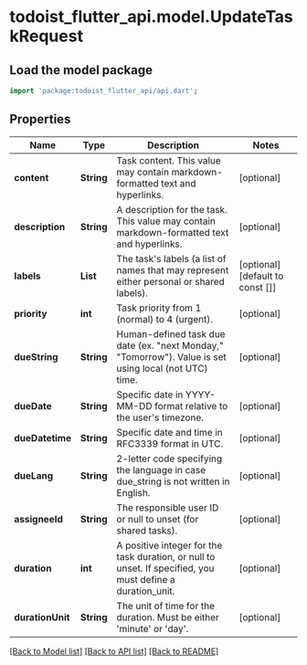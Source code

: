 # todoist_flutter_api.model.UpdateTaskRequest

## Load the model package
```dart
import 'package:todoist_flutter_api/api.dart';
```

## Properties
Name | Type | Description | Notes
------------ | ------------- | ------------- | -------------
**content** | **String** | Task content. This value may contain markdown-formatted text and hyperlinks. | [optional] 
**description** | **String** | A description for the task. This value may contain markdown-formatted text and hyperlinks. | [optional] 
**labels** | **List<String>** | The task's labels (a list of names that may represent either personal or shared labels). | [optional] [default to const []]
**priority** | **int** | Task priority from 1 (normal) to 4 (urgent). | [optional] 
**dueString** | **String** | Human-defined task due date (ex. \"next Monday,\" \"Tomorrow\"). Value is set using local (not UTC) time. | [optional] 
**dueDate** | **String** | Specific date in YYYY-MM-DD format relative to the user's timezone. | [optional] 
**dueDatetime** | **String** | Specific date and time in RFC3339 format in UTC. | [optional] 
**dueLang** | **String** | 2-letter code specifying the language in case due_string is not written in English. | [optional] 
**assigneeId** | **String** | The responsible user ID or null to unset (for shared tasks). | [optional] 
**duration** | **int** | A positive integer for the task duration, or null to unset. If specified, you must define a duration_unit. | [optional] 
**durationUnit** | **String** | The unit of time for the duration. Must be either 'minute' or 'day'. | [optional] 

[[Back to Model list]](../README.md#documentation-for-models) [[Back to API list]](../README.md#documentation-for-api-endpoints) [[Back to README]](../README.md)


